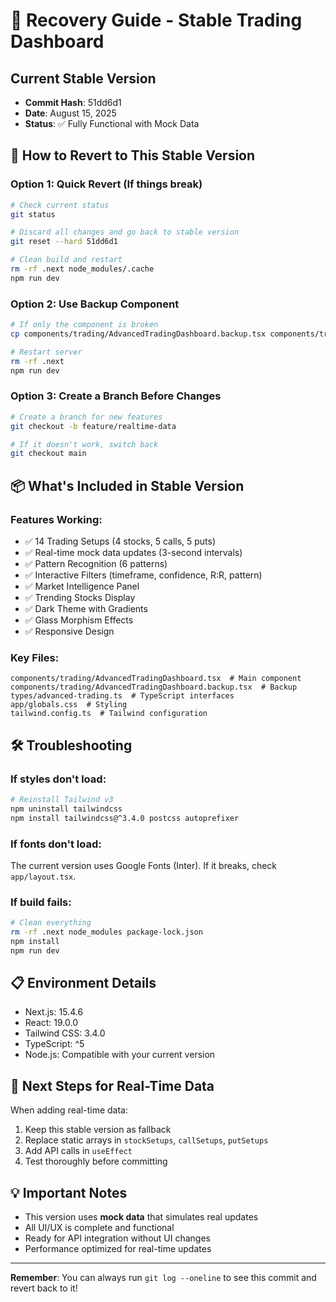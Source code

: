 # 🚨 Recovery Guide - Stable Trading Dashboard

## Current Stable Version
- **Commit Hash**: 51dd6d1
- **Date**: August 15, 2025
- **Status**: ✅ Fully Functional with Mock Data

## 🔄 How to Revert to This Stable Version

### Option 1: Quick Revert (If things break)
```bash
# Check current status
git status

# Discard all changes and go back to stable version
git reset --hard 51dd6d1

# Clean build and restart
rm -rf .next node_modules/.cache
npm run dev
```

### Option 2: Use Backup Component
```bash
# If only the component is broken
cp components/trading/AdvancedTradingDashboard.backup.tsx components/trading/AdvancedTradingDashboard.tsx

# Restart server
rm -rf .next
npm run dev
```

### Option 3: Create a Branch Before Changes
```bash
# Create a branch for new features
git checkout -b feature/realtime-data

# If it doesn't work, switch back
git checkout main
```

## 📦 What's Included in Stable Version

### Features Working:
- ✅ 14 Trading Setups (4 stocks, 5 calls, 5 puts)
- ✅ Real-time mock data updates (3-second intervals)
- ✅ Pattern Recognition (6 patterns)
- ✅ Interactive Filters (timeframe, confidence, R:R, pattern)
- ✅ Market Intelligence Panel
- ✅ Trending Stocks Display
- ✅ Dark Theme with Gradients
- ✅ Glass Morphism Effects
- ✅ Responsive Design

### Key Files:
```
components/trading/AdvancedTradingDashboard.tsx  # Main component
components/trading/AdvancedTradingDashboard.backup.tsx  # Backup
types/advanced-trading.ts  # TypeScript interfaces
app/globals.css  # Styling
tailwind.config.ts  # Tailwind configuration
```

## 🛠️ Troubleshooting

### If styles don't load:
```bash
# Reinstall Tailwind v3
npm uninstall tailwindcss
npm install tailwindcss@^3.4.0 postcss autoprefixer
```

### If fonts don't load:
The current version uses Google Fonts (Inter). If it breaks, check `app/layout.tsx`.

### If build fails:
```bash
# Clean everything
rm -rf .next node_modules package-lock.json
npm install
npm run dev
```

## 📋 Environment Details
- Next.js: 15.4.6
- React: 19.0.0
- Tailwind CSS: 3.4.0
- TypeScript: ^5
- Node.js: Compatible with your current version

## 🎯 Next Steps for Real-Time Data
When adding real-time data:
1. Keep this stable version as fallback
2. Replace static arrays in `stockSetups`, `callSetups`, `putSetups`
3. Add API calls in `useEffect`
4. Test thoroughly before committing

## 💡 Important Notes
- This version uses **mock data** that simulates real updates
- All UI/UX is complete and functional
- Ready for API integration without UI changes
- Performance optimized for real-time updates

---

**Remember**: You can always run `git log --oneline` to see this commit and revert back to it!